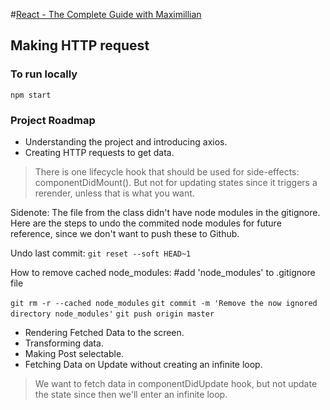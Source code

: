 #[React - The Complete Guide with Maximillian](https://www.udemy.com/react-the-complete-guide-incl-redux/learn/lecture/8125770#questions/6946374)

## Making HTTP request

### To run locally
`npm start`

### Project Roadmap

* Understanding the project and introducing axios.
* Creating HTTP requests to get data.
> There is one lifecycle hook that should be used for side-effects: componentDidMount(). But not for updating states since it triggers a rerender, unless that is what you want.

Sidenote: The file from the class didn't have node modules in the gitignore. Here are the steps to undo the commited node modules for future reference, since we don't want to push these to Github. 

Undo last commit:
`git reset --soft HEAD~1`

How to remove cached node_modules:
#add 'node_modules' to .gitignore file

`git rm -r --cached node_modules`
`git commit -m 'Remove the now ignored directory node_modules'`
`git push origin master`

* Rendering Fetched Data to the screen.
* Transforming data.
* Making Post selectable.
* Fetching Data on Update without creating an infinite loop. 

> We want to fetch data in componentDidUpdate hook, but not update the state since then we'll enter an infinite loop.